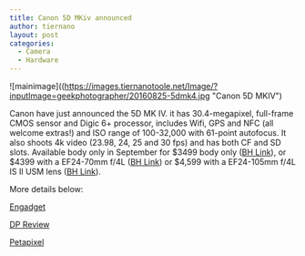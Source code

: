 ```yaml
---
title: Canon 5D MKiv announced
author: tiernano
layout: post
categories:
  - Camera
  - Hardware
---
```


![mainimage]((https://images.tiernanotoole.net/Image/?inputImage=geekphotographer/20160825-5dmk4.jpg "Canon 5D MKIV")

Canon have just announced the 5D MK IV.  it has 30.4-megapixel, full-frame CMOS sensor and Digic 6+ processor, includes Wifi, GPS and NFC (all welcome extras!) and ISO range of 100-32,000 with  61-point autofocus. It also shoots 4k video (23.98, 24, 25 and 30 fps) and has both CF and SD slots. Available body only in September for $3499 body only ([BH Link][1]), or $4399 with a EF24-70mm f/4L ([BH Link][2]) or $4,599 with a EF24-105mm f/4L IS II USM lens ([BH Link][3]).

More details below:

[Engadget](https://www.engadget.com/2016/08/25/canons-eos-5d-mark-iv-has-a-34-megapixel-sensor-and-4k-video/)

[DP Review](https://www.dpreview.com/reviews/canon-eos-5d-mark-iv-first-impressions-review)

[Petapixel](http://petapixel.com/2016/08/25/canon-unveils-5d-mark-iv-30mp-sensor-dual-pixel-raw/)

[1]:https://www.bhphotovideo.com/c/product/1274705-REG/canon_eos_5d_mark_iv.html
[2]:https://www.bhphotovideo.com/c/product/1274707-REG/canon_eos_5d_mark_iv.html
[3]:https://www.bhphotovideo.com/c/product/1274706-REG/canon_eos_5d_mark_iv.html


